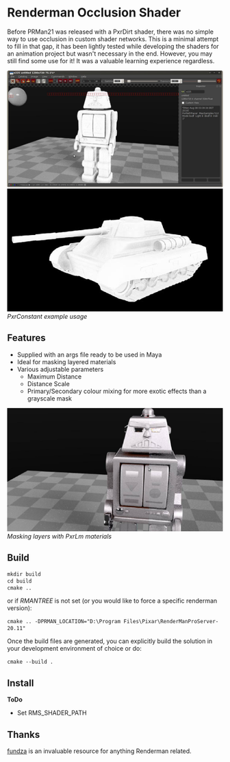 # Renderman Occlusion Shader

Before PRMan21 was released with a PxrDirt shader, there was no simple way to use occlusion in custom shader networks.
This is a minimal attempt to fill in that gap, it has been lightly tested while developing the shaders for an animation project but wasn't necessary in the end. However, you may still find some use for it! It was a valuable learning experience regardless.

![BFX Robot Test](images/bfx_robo.png)
![BFX Tank Test](images/bfx_tank.png)  
*PxrConstant example usage*

## Features
* Supplied with an args file ready to be used in Maya
* Ideal for masking layered materials
* Various adjustable parameters
    * Maximum Distance
    * Distance Scale
    * Primary/Secondary colour mixing for more exotic effects than a grayscale mask
    
![Layer Example](images/bfx_robo_layer.png)  
*Masking layers with PxrLm materials*
    
## Build
```
mkdir build
cd build
cmake ..
```
or if *RMANTREE* is not set (or you would like to force a specific renderman version):
```
cmake .. -DPRMAN_LOCATION="D:\Program Files\Pixar\RenderManProServer-20.11"
```

Once the build files are generated, you can explicitly build the solution in your development environment of choice or do:
```
cmake --build .
```

## Install
**ToDo**
* Set RMS_SHADER_PATH

## Thanks

[fundza](http://www.fundza.com/index_RIX.html) is an invaluable resource for anything Renderman related.
